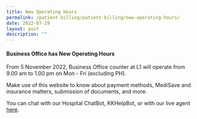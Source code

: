 ```yaml
---
title: New Operating Hours
permalink: /patient-billing/patient-billing/new-operating-hours/
date: 2022-07-29
layout: post
description: ""
---
```

#### **Business Office has New Operating Hours**

From 5 November 2022, Business Office counter at L1 will operate from 9.00 am to 1.00 pm on Mon - Fri (excluding PH).
	
Make use of this website to know about payment methods, MediSave and insurance matters, submission of documents, and more.

You can chat with our Hospital ChatBot, KKHelpBot, or with our live agent [here](https://www.kkh.com.sg/about-kkh/contact-us).
